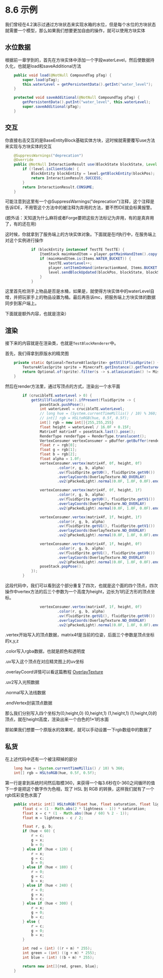 # 8.6 示例

我们曾经在4.2演示过通过方块状态来实现水箱的水位，但是每个水位的方块状态就需要一个模型，那么如果我们想要更加自由的操作，就可以使用方块实体

## 水位数据

根据前一章学到的，首先在方块实体中添加一个字段waterLevel，然后使数据持久化，也就是load和saveAdditional方法

``` java
    public void load(@NotNull CompoundTag pTag) {
        super.load(pTag);
        this.waterLevel = getPersistentData().getInt("water_level");
    }

    protected void saveAdditional(@NotNull CompoundTag pTag) {
        getPersistentData().putInt("water_level", this.waterLevel);
        super.saveAdditional(pTag);
    }
```

## 交互

你直接右击交互的是BaseEntityBlock基础实体方块，这时候就需要覆写use方法来实现与方块实体的交互

``` java
    @SuppressWarnings("deprecation")
    @Override
    public @NotNull InteractionResult use(BlockState blockState, Level level, BlockPos blockPos, Player player, InteractionHand interactionHand, BlockHitResult result) {
        if (!level.isClientSide) {
            BlockEntity blockEntity = level.getBlockEntity(blockPos);
            return InteractionResult.SUCCESS;
        }
        return InteractionResult.CONSUME;
    }
```

可能注意到这里有一个@SuppressWarnings("deprecation")注释，这个注释是告诉IDE，不用管这个方法中的被注释为弃用的方法，要不然IDE就会标黄报警。

(题外话：天知道为什么麻将或者Forge要把这些方法标记为弃用，有的是真弃用了，有的还在用)

这时候，你就拿到了服务端上的方块实体对象。下面就是在if执行中，在服务端上对这个实例进行操作

``` java
            if (blockEntity instanceof TestTE TestTE) {
                ItemStack mainHandItem = player.getMainHandItem().copy();
                if (mainHandItem.is(Items.WATER_BUCKET)) {
                    testTE.waterLevel++;
                    player.setItemInHand(interactionHand, Items.BUCKET.getDefaultInstance());
                    level.sendBlockUpdated(blockPos, blockState, blockState, Block.UPDATE_CLIENTS);
                }
            }
```

这里首先检测手上物品是否是水桶，如果是，就使得方块实体中的waterLevel自增，并把玩家手上的物品设置为桶。最后再告诉mc，把服务端上方块实体的数据同步到客户端上。

下面就是额外内容，也就是渲染）

## 渲染

接下来的内容就是在渲染类，也就是`TestBlockRenderer`中。

首先，我们得拿到原版水的精灵图

``` java
    private static Optional<TextureAtlasSprite> getStillFluidSprite() {
        TextureAtlasSprite sprite = Minecraft.getInstance().getTextureAtlas(InventoryMenu.BLOCK_ATLAS).apply(WATER_STILL);
        return Optional.of(sprite).filter(s -> s.atlasLocation() != MissingTextureAtlasSprite.getLocation());
    }
```

然后在render方法里，通过写顶点的方式，渲染出一个水平面

``` java
        if (crucibleTE.waterLevel > 0) {
            getStillFluidSprite().ifPresent(fluidSprite -> {
                poseStack.pushPose();
                int waterLevel = crucibleTE.waterLevel;
                // long hue = (System.currentTimeMillis() / 10) % 360;
                // int[] rgb = HSLtoRGB(hue, 0.5f, 0.5f);
                int[] rgb = new int[]{255,255,255}
                float height = waterLevel / 16.0F + 0.15F;
                Matrix4f matrix4f = poseStack.last().pose();
                RenderType renderType = RenderType.translucent();
                VertexConsumer vertexConsumer = pBuffer.getBuffer(renderType);
                float r = rgb[0];
                float g = rgb[1];
                float b = rgb[2];
                float alpha = 1.0f;
                vertexConsumer.vertex(matrix4f, 0f, height, 0f)
                        .color(r, g, b, alpha)
                        .uv(fluidSprite.getU0(), fluidSprite.getV0())
                        .overlayCoords(OverlayTexture.NO_OVERLAY)
                        .uv2(pPackedLight).normal(0.0F, 1.0F, 0.0F).endVertex();

                vertexConsumer.vertex(matrix4f, 0f, height, 1f)
                        .color(r, g, b, alpha)
                        .uv(fluidSprite.getU0(), fluidSprite.getV1())
                        .overlayCoords(OverlayTexture.NO_OVERLAY)
                        .uv2(pPackedLight).normal(0.0F, 1.0F, 0.0F).endVertex();

                vertexConsumer.vertex(matrix4f, 1f, height, 1f)
                        .color(r, g, b, alpha)
                        .uv(fluidSprite.getU1(), fluidSprite.getV1())
                        .overlayCoords(OverlayTexture.NO_OVERLAY)
                        .uv2(pPackedLight).normal(0.0F, 1.0F, 0.0F).endVertex();

                vertexConsumer.vertex(matrix4f, 1f, height, 0f)
                        .color(r, g, b, alpha)
                        .uv(fluidSprite.getU1(), fluidSprite.getV0())
                        .overlayCoords(OverlayTexture.NO_OVERLAY)
                        .uv2(pPackedLight).normal(0.0F, 1.0F, 0.0F).endVertex();
                poseStack.popPose();
            });
        }
```

这段代码中，我们可以看到这个部分重复了四次，也就是这个面的四个顶点，四次操作中vertex方法的后三个参数为一个高度为height，边长为1的正方形的顶点坐标。

``` java
                vertexConsumer.vertex(matrix4f, 1f, height, 0f)
                        .color(r, g, b, alpha)
                        .uv(fluidSprite.getU1(), fluidSprite.getV0())
                        .overlayCoords(OverlayTexture.NO_OVERLAY)
                        .uv2(pPackedLight).normal(0.0F, 1.0F, 0.0F).endVertex();
```
.vertex开始写入的顶点数据，matrix4f是当前的位姿，后面三个参数是顶点坐标的x,y,z

.color写入rgba数据，也就是颜色和透明度

.uv写入这个顶点在对应精灵图上的uv坐标

.overlayCoord详情可以看这篇教程 [OverlayTexture](https://zomb-676.github.io/CobaltDocs/#/render/overlayTexture)

.uv2写入光照数据

.normal写入法线数据

.endVertex封装顶点数据

那么我们分别写入四个坐标为(0,height,0) (0,height,1) (1,height,1) (1,height,0)的顶点，就在height高度，渲染出来一个白色的1*1的水面

那如果我们想要一个原版水的效果呢，就可以手动设置一下rgb数组中的数据了

## 私货

在上述代码中还有一个被注释掉的部分
``` java
    long hue = (System.currentTimeMillis() / 10) % 360;
    int[] rgb = HSLtoRGB(hue, 0.5f, 0.5f);
```
第一行是拿到系统时间然后取模360，来获得一个每3.6秒在0-360之间循环的值
下一步是把这个数字作为色相，现了 HSL 到 RGB 的转换，这样我们就有了一个rgb炫彩变色水面了

``` java
    public static int[] HSLtoRGB(float hue, float saturation, float lightness) {
        float c = (1 - Math.abs(2 * lightness - 1)) * saturation;
        float x = c * (1 - Math.abs((hue / 60) % 2 - 1));
        float m = lightness - c / 2;

        float r, g, b;
        if (hue < 60) {
            r = c;
            g = x;
            b = 0;
        } else if (hue < 120) {
            r = x;
            g = c;
            b = 0;
        } else if (hue < 180) {
            r = 0;
            g = c;
            b = x;
        } else if (hue < 240) {
            r = 0;
            g = x;
            b = c;
        } else if (hue < 300) {
            r = x;
            g = 0;
            b = c;
        } else {
            r = c;
            g = 0;
            b = x;
        }

        int red = (int) ((r + m) * 255);
        int green = (int) ((g + m) * 255);
        int blue = (int) ((b + m) * 255);

        return new int[]{red, green, blue};
    }
```